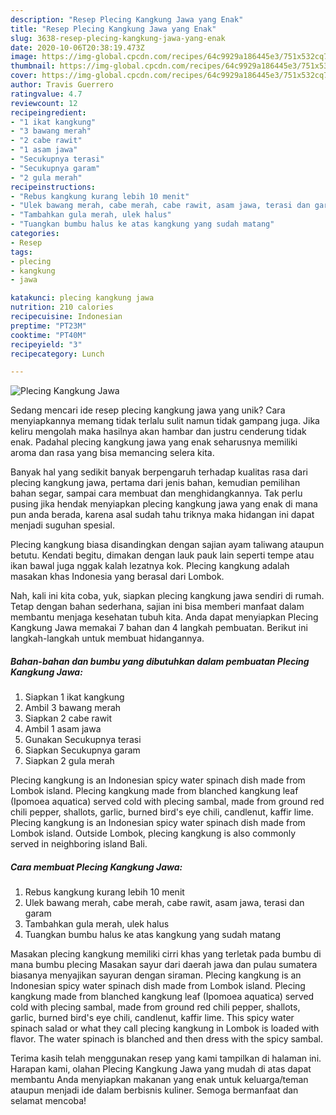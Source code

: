 ```yaml
---
description: "Resep Plecing Kangkung Jawa yang Enak"
title: "Resep Plecing Kangkung Jawa yang Enak"
slug: 3638-resep-plecing-kangkung-jawa-yang-enak
date: 2020-10-06T20:38:19.473Z
image: https://img-global.cpcdn.com/recipes/64c9929a186445e3/751x532cq70/plecing-kangkung-jawa-foto-resep-utama.jpg
thumbnail: https://img-global.cpcdn.com/recipes/64c9929a186445e3/751x532cq70/plecing-kangkung-jawa-foto-resep-utama.jpg
cover: https://img-global.cpcdn.com/recipes/64c9929a186445e3/751x532cq70/plecing-kangkung-jawa-foto-resep-utama.jpg
author: Travis Guerrero
ratingvalue: 4.7
reviewcount: 12
recipeingredient:
- "1 ikat kangkung"
- "3 bawang merah"
- "2 cabe rawit"
- "1 asam jawa"
- "Secukupnya terasi"
- "Secukupnya garam"
- "2 gula merah"
recipeinstructions:
- "Rebus kangkung kurang lebih 10 menit"
- "Ulek bawang merah, cabe merah, cabe rawit, asam jawa, terasi dan garam"
- "Tambahkan gula merah, ulek halus"
- "Tuangkan bumbu halus ke atas kangkung yang sudah matang"
categories:
- Resep
tags:
- plecing
- kangkung
- jawa

katakunci: plecing kangkung jawa 
nutrition: 210 calories
recipecuisine: Indonesian
preptime: "PT23M"
cooktime: "PT40M"
recipeyield: "3"
recipecategory: Lunch

---
```



![Plecing Kangkung Jawa](https://img-global.cpcdn.com/recipes/64c9929a186445e3/751x532cq70/plecing-kangkung-jawa-foto-resep-utama.jpg)

Sedang mencari ide resep plecing kangkung jawa yang unik? Cara menyiapkannya memang tidak terlalu sulit namun tidak gampang juga. Jika keliru mengolah maka hasilnya akan hambar dan justru cenderung tidak enak. Padahal plecing kangkung jawa yang enak seharusnya memiliki aroma dan rasa yang bisa memancing selera kita.

Banyak hal yang sedikit banyak berpengaruh terhadap kualitas rasa dari plecing kangkung jawa, pertama dari jenis bahan, kemudian pemilihan bahan segar, sampai cara membuat dan menghidangkannya. Tak perlu pusing jika hendak menyiapkan plecing kangkung jawa yang enak di mana pun anda berada, karena asal sudah tahu triknya maka hidangan ini dapat menjadi suguhan spesial.

Plecing kangkung biasa disandingkan dengan sajian ayam taliwang ataupun betutu. Kendati begitu, dimakan dengan lauk pauk lain seperti tempe atau ikan bawal juga nggak kalah lezatnya kok. Plecing kangkung adalah masakan khas Indonesia yang berasal dari Lombok.


Nah, kali ini kita coba, yuk, siapkan plecing kangkung jawa sendiri di rumah. Tetap dengan bahan sederhana, sajian ini bisa memberi manfaat dalam membantu menjaga kesehatan tubuh kita. Anda dapat menyiapkan Plecing Kangkung Jawa memakai 7 bahan dan 4 langkah pembuatan. Berikut ini langkah-langkah untuk membuat hidangannya.

<!--inarticleads1-->

##### Bahan-bahan dan bumbu yang dibutuhkan dalam pembuatan Plecing Kangkung Jawa:

1. Siapkan 1 ikat kangkung
1. Ambil 3 bawang merah
1. Siapkan 2 cabe rawit
1. Ambil 1 asam jawa
1. Gunakan Secukupnya terasi
1. Siapkan Secukupnya garam
1. Siapkan 2 gula merah


Plecing kangkung is an Indonesian spicy water spinach dish made from Lombok island. Plecing kangkung made from blanched kangkung leaf (Ipomoea aquatica) served cold with plecing sambal, made from ground red chili pepper, shallots, garlic, burned bird&#39;s eye chili, candlenut, kaffir lime. Plecing kangkung is an Indonesian spicy water spinach dish made from Lombok island. Outside Lombok, plecing kangkung is also commonly served in neighboring island Bali. 

<!--inarticleads2-->

##### Cara membuat Plecing Kangkung Jawa:

1. Rebus kangkung kurang lebih 10 menit
1. Ulek bawang merah, cabe merah, cabe rawit, asam jawa, terasi dan garam
1. Tambahkan gula merah, ulek halus
1. Tuangkan bumbu halus ke atas kangkung yang sudah matang


Masakan plecing kangkung memiliki cirri khas yang terletak pada bumbu di mana bumbu plecing Masakan sayur dari daerah jawa dan pulau sumatera biasanya menyajikan sayuran dengan siraman. Plecing kangkung is an Indonesian spicy water spinach dish made from Lombok island. Plecing kangkung made from blanched kangkung leaf (Ipomoea aquatica) served cold with plecing sambal, made from ground red chili pepper, shallots, garlic, burned bird&#39;s eye chili, candlenut, kaffir lime. This spicy water spinach salad or what they call plecing kangkung in Lombok is loaded with flavor. The water spinach is blanched and then dress with the spicy sambal. 

Terima kasih telah menggunakan resep yang kami tampilkan di halaman ini. Harapan kami, olahan Plecing Kangkung Jawa yang mudah di atas dapat membantu Anda menyiapkan makanan yang enak untuk keluarga/teman ataupun menjadi ide dalam berbisnis kuliner. Semoga bermanfaat dan selamat mencoba!
